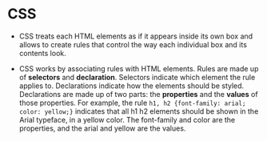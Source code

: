 # CSS

* CSS treats each HTML elements as if it appears inside its own box and allows to create rules that control the way each individual box and its contents look.

* CSS works by associating rules with HTML elements. Rules are made up of **selectors** and **declaration**. Selectors indicate which element the rule applies to. Declarations indicate how the elements should be styled. Declarations are made up of two parts: the **properties** and the **values** of those properties. For example, the rule `h1, h2 {font-family: arial; color: yellow;}` indicates that all h1 h2 elements should be shown in the Arial typeface, in a yellow color. The font-family and color are the properties, and the arial and yellow are the values.
